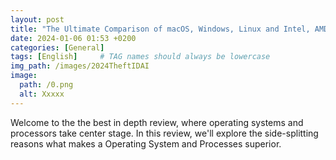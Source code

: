 ```yaml
---
layout: post
title: "The Ultimate Comparison of macOS, Windows, Linux and Intel, AMD, Apple Sillicon"
date: 2024-01-06 01:53 +0200
categories: [General]
tags: [English]     # TAG names should always be lowercase
img_path: /images/2024TheftIDAI
image:
  path: /0.png
  alt: Xxxxx
---
```


Welcome to the the best in depth review, where operating systems and processors take center stage. In this review, we'll explore the side-splitting reasons what makes a Operating System and Processes superior.


